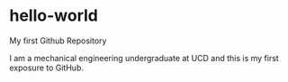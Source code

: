 # hello-world
My first Github Repository

I am a mechanical engineering undergraduate at UCD and this is my first exposure to GitHub.
